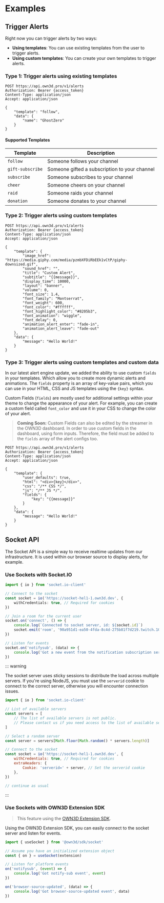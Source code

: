 # Examples

## Trigger Alerts <Badge text="beta" type="warning"/>

Right now you can trigger alerts by two ways:

- **Using templates**: You can use existing templates from the user to trigger alerts.
- **Using custom templates**: You can create your own templates to trigger alerts.

### Type 1: Trigger alerts using existing templates

```http request
POST https://api.own3d.pro/v1/alerts
Authorization: Bearer {access_token}
Content-Type: application/json
Accept: application/json

{
    "template": "follow",
    "data": {
        "name": "GhostZero"
    }
}
```

#### Supported Templates

| Template         | Description                                   |
|------------------|-----------------------------------------------|
| `follow`         | Someone follows your channel                  |
| `gift-subscribe` | Someone gifted a subscription to your channel |
| `subscribe`      | Someone subscribes to your channel            |
| `cheer`          | Someone cheers on your channel                |
| `raid`           | Someone raids your channel                    |
| `donation`       | Someone donates to your channel               |

### Type 2: Trigger alerts using custom templates <Badge text="beta" type="warning"/>

```http request
POST https://api.own3d.pro/v1/alerts
Authorization: Bearer {access_token}
Content-Type: application/json
Accept: application/json

{
    "template": {
        "image_href": "https://media.giphy.com/media/pzmbXFDiRbEEk1vCtP/giphy-downsized.gif",
        "sound_href": "",
        "title": "Custom Alert",
        "subtitle": "{{message}}",
        "display_time": 10000,
        "layout": "banner",
        "volume": 0,
        "font_size": 1.4,
        "font_family": "Montserrat",
        "font_weight": 600,
        "font_color": "#ffffff",
        "font_highlight_color": "#8205b3",
        "font_animation": "wiggle",
        "font_delay": 0,
        "animation_alert_enter": "fade-in",
        "animation_alert_leave": "fade-out"
    },
    "data": {
        "message": "Hello World!"
    }
}
```

### Type 3: Trigger alerts using custom templates and custom data <Badge text="closed beta" type="warning"/>

In our latest alert engine update, we added the ability to use custom `fields` in your templates. Which allow you to
create
more dynamic alerts and animations. The `fields` property is an array of key-value pairs, which you can use in your
HTML, CSS and JS templates using the `{key}` syntax.

Custom Fields (`fields`) are mostly used for additional settings within your theme to change the appearance of your
alert. For example, you can create a custom field called `font_color` and use it in your CSS to change the color of your
alert.

> **Coming Soon:**
> Custom Fields can also be edited by the streamer in the OWN3D dashboard. In order to use custom fields in the
> dashboard, using form inputs. Therefore, the field must be added to the `fields` array of the alert configs too.

```http request
POST https://api.own3d.pro/v1/alerts
Authorization: Bearer {access_token}
Content-Type: application/json
Accept: application/json

{
    "template": {
        "user_defaults": true,
        "html": "<div>{key}</div>",
        "css": "/** CSS */",
        "js": "/** JS */",
        "fields": {
            "key": "{{message}}"
        }
    },
    "data": {
        "message": "Hello World!"
    }
}
```

## Socket API

The Socket API is a simple way to receive realtime updates from our infrastructure. It is used within our browser source
to display alerts, for example.

### Use Sockets with Socket.IO

```ts
import { io } from 'socket.io-client'

// Connect to the socket
const socket = io('https://socket-hel1-1.own3d.dev', {
    withCredentials: true, // Required for cookies
})

// Join a room for the current user
socket.on('connect', () => {
    console.log(`Connected to socket server, id: ${socket.id}`)
    socket.emit('room', '90a951d1-ea50-4fda-8c4d-275b81f7d219.twitch.106415581')
})

// Listen for events
socket.on('notifysub', (data) => {
    console.log('Got a new event from the notification subscription service:', data)
})
```

::: warning

The socket server uses sticky sessions to distribute the load across multiple servers. If you're using NodeJS, you must
use the `serverid` cookie to connect to the correct server, otherwise you will encounter connection issues.

```javascript
import { io } from 'socket.io-client'

// List of available servers
const servers = [
    // The list of available servers is not public. 
    // Please contact us if you need access to the list of available servers.
]

// Select a random server
const server = servers[Math.floor(Math.random() * servers.length)]

// Connect to the socket
const socket = io('https://socket-hel1-1.own3d.dev', {
    withCredentials: true, // Required for cookies
    extraHeaders: {
        Cookie: 'serverid=' + server, // Set the serverid cookie
    },
})

// continue as usual
```

:::

### Use Sockets with OWN3D Extension SDK <Badge text="beta" type="warning"/>

> This feature using the [OWN3D Extension SDK](../extensions/sdk.md#socket).

Using the OWN3D Extension SDK, you can easily connect to the socket server and listen for events.

```ts
import { useSocket } from '@own3d/sdk/socket'

// Assume you have an initialized extension object
const { on } = useSocket(extension)

// Listen for platform events
on('notifysub', (event) => {
    console.log('Got notify-sub event', event)
})

on('browser-source-updated', (data) => {
    console.log('Got browser-source-updated event', data)
})
```